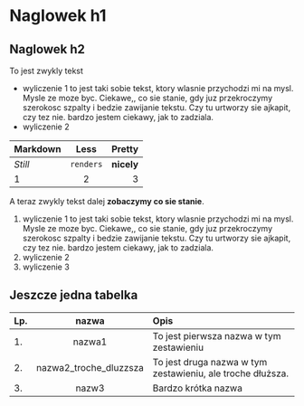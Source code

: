 # Naglowek h1
## Naglowek h2
To jest zwykly tekst
- wyliczenie 1 to jest taki sobie tekst, ktory wlasnie przychodzi mi na mysl.
Mysle ze moze byc. Ciekawe,, co sie stanie, gdy juz przekroczymy szerokosc szpalty i bedzie zawijanie tekstu. Czy tu urtworzy sie ajkapit, czy tez nie. bardzo jestem ciekawy, jak to zadziala.
- wyliczenie 2

Markdown | Less|Pretty
--- | :---:| ---: 
*Still* | `renders` | **nicely**
1|2|3

A teraz zwykly tekst dalej **zobaczymy co sie stanie**.
1. wyliczenie 1 to jest taki sobie tekst, ktory wlasnie przychodzi mi na mysl.
Mysle ze moze byc. Ciekawe,, co sie stanie, gdy juz przekroczymy szerokosc szpalty i bedzie zawijanie tekstu. Czy tu urtworzy sie ajkapit, czy tez nie. bardzo jestem ciekawy, jak to zadziala.
2. wyliczenie 2
3. wyliczenie 3

   
## Jeszcze jedna tabelka

Lp. | nazwa | Opis
---| :---: | :---
1.|nazwa1| To jest pierwsza nazwa w tym zestawieniu
2.| nazwa2_troche_dluzzsza| To jest druga nazwa w tym zestawieniu, ale troche dłuższa.
3.|nazw3| Bardzo krótka nazwa

